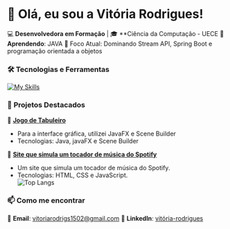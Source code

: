 # 👋 Olá, eu sou a Vitória Rodrigues!  

💻 **Desenvolvedora em Formação** | 🎓 **Ciência da Computação - UECE 
🌱 **Aprendendo**: JAVA
🚀 Foco Atual: Dominando Stream API, Spring Boot e programação orientada a objetos  

### 🛠 **Tecnologias e Ferramentas**  
[![My Skills](https://skillicons.dev/icons?i=git,html,css,js,java,spring,postgres,docker,react)](https://skillicons.dev)


### 📌 **Projetos Destacados**  

🔹 [**Jogo de Tabuleiro**](https://github.com/vitoriarodrigs/Jogodetabuleiro/tree/main/src/main/java/com/example/jogo/tabuleiro)  
- Para a interface gráfica, utilizei JavaFX e Scene Builder
- Tecnologias: Java, javaFX e Scene Builder 

🔹 [**Site que simula um tocador de música do Spotify**](https://github.com/vitoriarodrigs/vitoriarodrigs)  
-  Um site que simula um tocador de música do Spotify.  
- Tecnologias: HTML, CSS e JavaScript.  
![Top Langs](https://github-readme-stats.vercel.app/api/top-langs/?username=vitoriarodrigs&layout=compact&theme=synthwave)

### 📫 **Como me encontrar**  

📧 **Email**: vitoriarodrigs1502@gmail.com 
🔗 **LinkedIn**: [vitória-rodrigues](https://www.linkedin.com/in/vit%C3%B3ria-rodrigues-a0b14b191?lipi=urn%3Ali%3Apage%3Ad_flagship3_profile_view_base_contact_details%3Bs6nOXz2jQlKCuzQ03ehAIg%3D%3D)  
